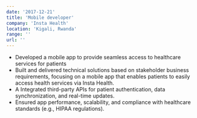 ```yaml
---
date: '2017-12-21'
title: 'Mobile developer'
company: 'Insta Health'
location: 'Kigali, Rwanda'
range: ''
url: ''
---
```


- Developed a mobile app to provide seamless access to healthcare services for
  patients
- Built and delivered technical solutions based on stakeholder business requirements, focusing
  on a mobile app that enables patients to easily access health services via Insta Health.
- A Integrated third-party APIs for patient authentication, data synchronization, and real-time
  updates.
- Ensured app performance, scalability, and compliance with healthcare standards (e.g., HIPAA
  regulations).
